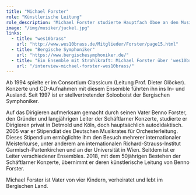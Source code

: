 ```yaml
---
title: "Michael Forster"
role: "Künstlerische Leitung"
role_description: "Michael Forster studierte Hauptfach Oboe an den Musikhochschulen von München (Prof. Hagen Wangenheim) und Detmold (Prof. Gernot Schmalfuß). Er war Stipendiat für Kammermusik der Villa Musica Mainz und gewann mit seinem Holzbläsertrio den von den Hochschulen Detmold und Weimar ausgerichteten internationalen Preis für Neue Musik 1993."
image: "/img/musiker/juckel.jpg"
links:
  - title: "wes10brass"
    url: "http://www.wes10brass.de/Mitglieder/Forster/page15.html"
  - title: "Bergische Symphoniker"
    url: "https://www.bergischesymphoniker.de/"
  - title: "Ein Ensemble mit Strahlkraft: Michael Forster über 'wes10brass' bei den Schäftlarner Konzerten"
    url: "/interview-michael-forster-wes10brass/"
---
```


Ab 1994 spielte er im Consortium Classicum (Leitung Prof. Dieter Glöcker). Konzerte und CD-Aufnahmen mit diesem Ensemble führten ihn ins In- und Ausland. Seit 1997 ist er stellvertretender Solooboist der Bergischen Symphoniker.

Auf das Dirigieren aufmerksam gemacht durch seinen Vater Benno Forster, den Gründer und langjährigen Leiter der Schäftlarner Konzerte, studierte er Dirigieren privat in Detmold und Köln, doch hauptsächlich autodidaktisch. 2005 war er Stipendiat des Deutschen Musikrates für Orchesterleitung. Dieses Stipendium ermöglichte ihm den Besuch mehrerer internationaler Meisterkurse, unter anderem am internationalen Richard-Strauss-Institut Garmisch-Partenkirchen und an der Universität in Wien. Seitdem ist er Leiter verschiedener Ensembles. 2018, mit dem 50jährigen Bestehen der Schäftlarner Konzerte, übernimmt er deren künstlerische Leitung von Benno Forster.

Michael Forster ist Vater von vier Kindern, verheiratet und lebt im Bergischen Land.
